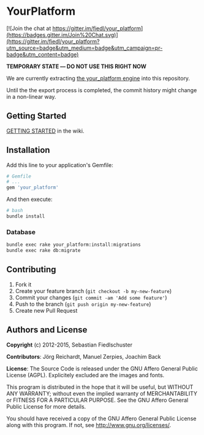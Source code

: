 # YourPlatform

[![Join the chat at https://gitter.im/fiedl/your_platform](https://badges.gitter.im/Join%20Chat.svg)](https://gitter.im/fiedl/your_platform?utm_source=badge&utm_medium=badge&utm_campaign=pr-badge&utm_content=badge)

**TEMPORARY STATE –– DO NOT USE THIS RIGHT NOW**

We are currently extracting [the your_platform engine](https://github.com/fiedl/wingolfsplattform/tree/master/vendor/engines/your_platform) into this repository. 

Until the the export process is completed, the commit history might change in a non-linear way.

## Getting Started

[GETTING STARTED](https://github.com/fiedl/your_platform/wiki/GettingStarted) in the wiki.

## Installation

Add this line to your application's Gemfile:

```ruby
# Gemfile
# ...
gem 'your_platform'
```

And then execute:

```bash
# bash 
bundle install
```

### Database

```bash
bundle exec rake your_platform:install:migrations
bundle exec rake db:migrate
```

## Contributing

1. Fork it
2. Create your feature branch (`git checkout -b my-new-feature`)
3. Commit your changes (`git commit -am 'Add some feature'`)
4. Push to the branch (`git push origin my-new-feature`)
5. Create new Pull Request

## Authors and License

**Copyright** (c) 2012-2015, Sebastian Fiedlschuster

**Contributors**: Jörg Reichardt, Manuel Zerpies, Joachim Back

**License**: The Source Code is released under the GNU Affero General Public License (AGPL). Explicitely excluded are the images and fonts.

This program is distributed in the hope that it will be useful, but WITHOUT ANY WARRANTY; without even the implied warranty of MERCHANTABILITY or FITNESS FOR A PARTICULAR PURPOSE. See the GNU Affero General Public License for more details.

You should have received a copy of the GNU Affero General Public License along with this program. If not, see http://www.gnu.org/licenses/.
